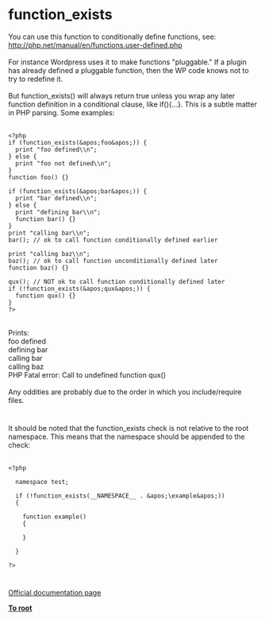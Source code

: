 # function_exists



You can use this function to conditionally define functions, see: http://php.net/manual/en/functions.user-defined.php<br><br>For instance Wordpress uses it to make functions "pluggable." If a plugin has already defined a pluggable function, then the WP code knows not to try to redefine it.<br><br>But function_exists() will always return true unless you wrap any later function definition in a conditional clause, like if(){...}. This is a subtle matter in PHP parsing. Some examples:<br><br>

```
<?php
if (function_exists(&apos;foo&apos;)) {
  print "foo defined\\n";
} else {
  print "foo not defined\\n";
}
function foo() {}

if (function_exists(&apos;bar&apos;)) {
  print "bar defined\\n";
} else {
  print "defining bar\\n";
  function bar() {}
}
print "calling bar\\n";
bar(); // ok to call function conditionally defined earlier

print "calling baz\\n";
baz(); // ok to call function unconditionally defined later
function baz() {}

qux(); // NOT ok to call function conditionally defined later
if (!function_exists(&apos;qux&apos;)) {
  function qux() {}
}
?>
```
<br>Prints:<br>  foo defined<br>  defining bar<br>  calling bar<br>  calling baz<br>  PHP Fatal error: Call to undefined function qux()<br><br>Any oddities are probably due to the order in which you include/require files.  

#

It should be noted that the function_exists check is not relative to the root namespace. This means that the namespace should be appended to the check:<br><br>

```
<?php

  namespace test;

  if (!function_exists(__NAMESPACE__ . &apos;\example&apos;))
  {

    function example()
    {

    }

  }

?>
```
  

#

[Official documentation page](https://www.php.net/manual/en/function.function-exists.php)

**[To root](/README.md)**